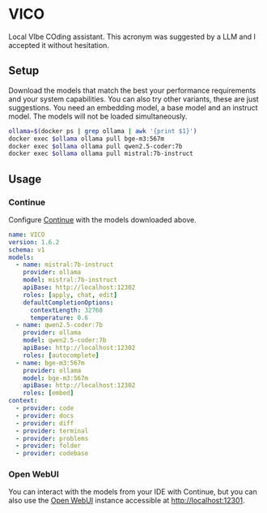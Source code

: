 # VICO

Local VIbe COding assistant. This acronym was suggested by a LLM and I accepted
it without hesitation.

## Setup

Download the models that match the best your performance requirements and your
system capabilities. You can also try other variants, these are just
suggestions. You need an embedding model, a base model and an instruct model.
The models will not be loaded simultaneously.

```bash
ollama=$(docker ps | grep ollama | awk '{print $1}')
docker exec $ollama ollama pull bge-m3:567m
docker exec $ollama ollama pull qwen2.5-coder:7b
docker exec $ollama ollama pull mistral:7b-instruct
```

## Usage

### Continue

Configure [Continue](https://www.continue.dev) with the models downloaded above.

```yaml
name: VICO
version: 1.6.2
schema: v1
models:
  - name: mistral:7b-instruct
    provider: ollama
    model: mistral:7b-instruct
    apiBase: http://localhost:12302
    roles: [apply, chat, edit]
    defaultCompletionOptions:
      contextLength: 32768
      temperature: 0.6
  - name: qwen2.5-coder:7b
    provider: ollama
    model: qwen2.5-coder:7b
    apiBase: http://localhost:12302
    roles: [autocomplete]
  - name: bge-m3:567m
    provider: ollama
    model: bge-m3:567m
    apiBase: http://localhost:12302
    roles: [embed]
context:
  - provider: code
  - provider: docs
  - provider: diff
  - provider: terminal
  - provider: problems
  - provider: folder
  - provider: codebase
```

### Open WebUI

You can interact with the models from your IDE with Continue, but you can also
use the [Open WebUI](https://openwebui.com) instance accessible at
[http://localhost:12301](http://localhost:12301).
